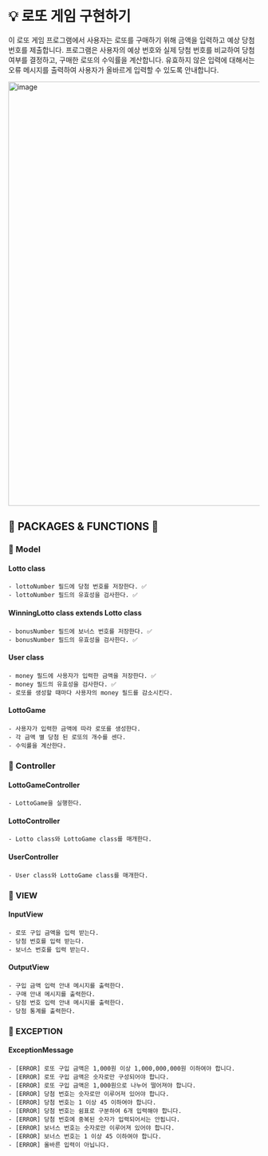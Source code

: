 # 💡 로또 게임 구현하기

이 로또 게임 프로그램에서 사용자는 로또를 구매하기 위해 금액을 입력하고 예상 당첨 번호를 제출합니다. 
프로그램은 사용자의 예상 번호와 실제 당첨 번호를 비교하여 당첨 여부를 결정하고, 구매한 로또의 수익률을 계산합니다. 
유효하지 않은 입력에 대해서는 오류 메시지를 출력하여 사용자가 올바르게 입력할 수 있도록 안내합니다.


<img width="850" alt="image" src="https://github.com/2021110806/java-lotto-6/assets/104808812/3155e05f-ea66-4cbc-a521-622eb14c2ba0">


## 📁 PACKAGES & FUNCTIONS 🔧
### 📌 Model
#### Lotto class
    - lottoNumber 필드에 당첨 번호를 저장한다. ✅
    - lottoNumber 필드의 유효성을 검사한다. ✅
#### WinningLotto class extends Lotto class
    - bonusNumber 필드에 보너스 번호를 저장한다. ✅
    - bonusNumber 필드의 유효성을 검사한다. ✅
#### User class
    - money 필드에 사용자가 입력한 금액을 저장한다. ✅
    - money 필드의 유효성을 검사한다. ✅
    - 로또를 생성할 때마다 사용자의 money 필드를 감소시킨다.
#### LottoGame
    - 사용자가 입력한 금액에 따라 로또를 생성한다.
    - 각 금액 별 당첨 된 로또의 개수를 센다.
    - 수익률을 계산한다.
### 📌 Controller
#### LottoGameController
    - LottoGame을 실행한다.
#### LottoController
    - Lotto class와 LottoGame class를 매개한다.
#### UserController
    - User class와 LottoGame class를 매개한다.
### 📌 VIEW
#### InputView
    - 로또 구입 금액을 입력 받는다. 
    - 당첨 번호를 입력 받는다.
    - 보너스 번호를 입력 받는다.
#### OutputView
    - 구입 금액 입력 안내 메시지를 출력한다.
    - 구매 안내 메시지를 출력한다.
    - 당첨 번호 입력 안내 메시지를 출력한다.
    - 당첨 통계를 출력한다.
### 📌 EXCEPTION
#### ExceptionMessage
    - [ERROR] 로또 구입 금액은 1,000원 이상 1,000,000,000원 이하여야 합니다. 
    - [ERROR] 로또 구입 금액은 숫자로만 구성되어야 합니다.  
    - [ERROR] 로또 구입 금액은 1,000원으로 나누어 떨어져야 합니다. 
    - [ERROR] 당첨 번호는 숫자로만 이루어져 있어야 합니다. 
    - [ERROR] 당첨 번호는 1 이상 45 이하여야 합니다. 
    - [ERROR] 당첨 번호는 쉼표로 구분하여 6개 입력해야 합니다. 
    - [ERROR] 당첨 번호에 중복된 숫자가 입력되어서는 안됩니다. 
    - [ERROR] 보너스 번호는 숫자로만 이루어져 있어야 합니다.
    - [ERROR] 보너스 번호는 1 이상 45 이하여야 합니다.
    - [ERROR] 올바른 입력이 아닙니다.
